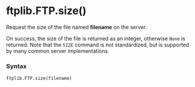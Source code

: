 # ftplib.FTP.size()

Request the size of the file named **filename** on the server.

On success, the size of the file is returned as an integer, otherwise `None` is returned. Note that the `SIZE` command is not standardized, but is supported by many common server implementations.

### Syntax

```python
ftplib.FTP.size(filename)
```